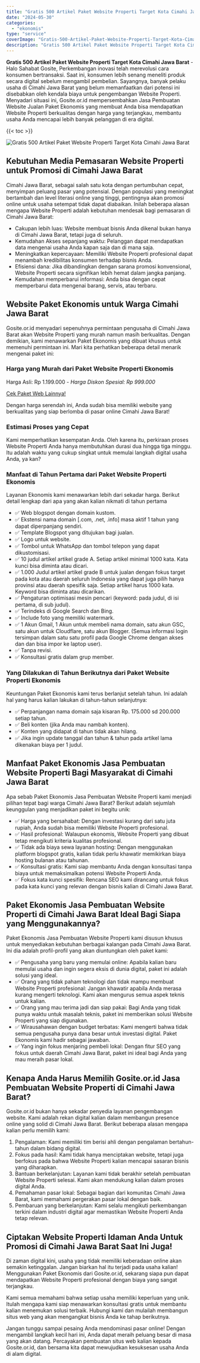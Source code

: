 ```yaml
---
title: "Gratis 500 Artikel Paket Website Properti Target Kota Cimahi Jawa Barat"
date: "2024-05-30"
categories: 
  - "ekonomis"
type: "service"
coverImage: "Gratis-500-Artikel-Paket-Website-Properti-Target-Kota-Cimahi-Jawa-Barat.png"
description: "Gratis 500 Artikel Paket Website Properti Target Kota Cimahi Jawa Barat. Jangan tunggu sampai pesaing Anda mendominasi pasar online! Dengan mengambil langkah..."
---
```


**Gratis 500 Artikel Paket Website Properti Target Kota Cimahi Jawa Barat** - Halo Sahabat Gosite, Perkembangan inovasi telah merevolusi cara konsumen bertransaksi. Saat ini, konsumen lebih senang meneliti produk secara digital sebelum mengambil pembelian. Sayangnya, banyak pelaku usaha di Cimahi Jawa Barat yang belum memanfaatkan dari potensi ini disebabkan oleh kendala biaya untuk pengembangan Website Properti. Menyadari situasi ini, Gosite.or.id mempersembahkan Jasa Pembuatan Website Jualan Paket Ekonomis yang membuat Anda bisa mendapatkan Website Properti berkualitas dengan harga yang terjangkau, membantu usaha Anda mencapai lebih banyak pelanggan di era digital.

{{< toc >}}

![Gratis 500 Artikel Paket Website Properti Target Kota Cimahi Jawa Barat](/images/ekonomis/Gratis-500-Artikel-Paket-Website-Properti-Target-Kota-Cimahi-Jawa-Barat.png)

## Kebutuhan Media Pemasaran Website Properti untuk Promosi di Cimahi Jawa Barat

Cimahi Jawa Barat, sebagai salah satu kota dengan pertumbuhan cepat, menyimpan peluang pasar yang potensial. Dengan populasi yang meningkat bertambah dan level literasi online yang tinggi, pentingnya akan promosi online untuk usaha setempat tidak dapat diabaikan. Inilah beberapa alasan mengapa Website Properti adalah kebutuhan mendesak bagi pemasaran di Cimahi Jawa Barat:

- Cakupan lebih luas: Website membuat bisnis Anda dikenal bukan hanya di Cimahi Jawa Barat, tetapi juga di seluruh.
- Kemudahan Akses sepanjang waktu: Pelanggan dapat mendapatkan data mengenai usaha Anda kapan saja dan di mana saja.
- Meningkatkan kepercayaan: Memiliki Website Properti profesional dapat menambah kredibilitas konsumen terhadap bisnis Anda.
- Efisiensi dana: Jika dibandingkan dengan sarana promosi konvensional, Website Properti secara signifikan lebih hemat dalam jangka panjang.
- Kemudahan memperbarui informasi: Anda bisa dengan cepat memperbarui data mengenai barang, servis, atau terbaru.

## Website Paket Ekonomis untuk Warga Cimahi Jawa Barat

Gosite.or.id menyadari sepenuhnya permintaan pengusaha di Cimahi Jawa Barat akan Website Properti yang murah namun masih berkualitas. Dengan demikian, kami menawarkan Paket Ekonomis yang dibuat khusus untuk memenuhi permintaan ini. Mari kita perhatikan beberapa detail menarik mengenai paket ini:

### Harga yang Murah dari Paket Website Properti Ekonomis

<a class="cta-button">Harga Asli: Rp 1.199.000 - <em>Harga Diskon Spesial: Rp 999.000</em></a>

<a href="/jasa-web/" class="cta-button">Cek Paket Web Lainnya!</a>

Dengan harga serendah ini, Anda sudah bisa memiliki website yang berkualitas yang siap berlomba di pasar online Cimahi Jawa Barat!

### Estimasi Proses yang Cepat

Kami memperhatikan kesempatan Anda. Oleh karena itu, perkiraan proses Website Properti Anda hanya membutuhkan durasi dua hingga tiga minggu. Itu adalah waktu yang cukup singkat untuk memulai langkah digital usaha Anda, ya kan?

### Manfaat di Tahun Pertama dari Paket Website Properti Ekonomis

Layanan Ekonomis kami menawarkan lebih dari sekadar harga. Berikut detail lengkap dari apa yang akan kalian nikmati di tahun pertama

- ✅ Web blogspot dengan domain kustom.
- ✅ Ekstensi nama domain \[.com, .net, .info\] masa aktif 1 tahun yang dapat diperpanjang sendiri.
- ✅ Template Blogspot yang ditujukan bagi jualan.
- ✅ Logo untuk website.
- ✅ Tombol untuk WhatsApp dan tombol telepon yang dapat dikustomisasi.
- ✅ 10 judul artikel artikel grade A. Setiap artikel minimal 1000 kata. Kata kunci bisa diminta atau dicari.
- ✅ 1.000 Judul artikel artikel grade B untuk jualan dengan fokus target pada kota atau daerah seluruh Indonesia yang dapat juga pilih hanya provinsi atau daerah spesifik saja. Setiap artikel harus 1000 kata. Keyword bisa diminta atau dicarikan.
- ✅ Pengaturan optimisasi mesin pencari (keyword: pada judul, di isi pertama, di sub judul).
- ✅ Terindeks di Google Search dan Bing.
- ✅ Include foto yang memiliki watermark.
- ✅ 1 Akun Gmail, 1 Akun untuk membeli nama domain, satu akun GSC, satu akun untuk Cloudflare, satu akun Blogger. (Semua informasi login tersimpan dalam satu satu profil pada Google Chrome dengan akses dan dan bisa impor ke laptop user).
- ✅ Tanpa revisi.
- ✅ Konsultasi gratis dalam grup member.

### Yang Dilakukan di Tahun Berikutnya dari Paket Website Properti Ekonomis

Keuntungan Paket Ekonomis kami terus berlanjut setelah tahun. Ini adalah hal yang harus kalian lakukan di tahun-tahun selanjutnya:

- ✅ Perpanjangan nama domain saja kisaran Rp. 175.000 sd 200.000 setiap tahun.
- ✅ Beli konten (jika Anda mau nambah konten).
- ✅ Konten yang didapat di tahun tidak akan hilang.
- ✅ Jika ingin update tanggal dan tahun & tahun pada artikel lama dikenakan biaya per 1 judul.

## Manfaat Paket Ekonomis Jasa Pembuatan Website Properti Bagi Masyarakat di Cimahi Jawa Barat

Apa sebab Paket Ekonomis Jasa Pembuatan Website Properti kami menjadi pilihan tepat bagi warga Cimahi Jawa Barat? Berikut adalah sejumlah keunggulan yang menjadikan paket ini begitu unik:

- ✅ Harga yang bersahabat: Dengan investasi kurang dari satu juta rupiah, Anda sudah bisa memiliki Website Properti profesional.
- ✅ Hasil profesional: Walaupun ekonomis, Website Properti yang dibuat tetap mengikuti kriteria kualitas profesional.
- ✅ Tidak ada biaya sewa layanan hosting: Dengan menggunakan platform blogspot gratis, kalian tidak perlu khawatir memikirkan biaya hosting bulanan atau tahunan.
- ✅ Konsultasi gratis: Kami siap membantu Anda dengan konsultasi tanpa biaya untuk memaksimalkan potensi Website Properti Anda.
- ✅ Fokus kata kunci spesifik: Rencana SEO kami dirancang untuk fokus pada kata kunci yang relevan dengan bisnis kalian di Cimahi Jawa Barat.

## Paket Ekonomis Jasa Pembuatan Website Properti di Cimahi Jawa Barat Ideal Bagi Siapa yang Menggunakannya?

Paket Ekonomis Jasa Pembuatan Website Properti kami disusun khusus untuk menyediakan kebutuhan berbagai kalangan pada Cimahi Jawa Barat. Ini dia adalah profil-profil yang akan diuntungkan oleh paket kami:

- ✅ Pengusaha yang baru yang memulai online: Apabila kalian baru memulai usaha dan ingin segera eksis di dunia digital, paket ini adalah solusi yang ideal.
- ✅ Orang yang tidak paham teknologi dan tidak mampu membuat Website Properti profesional: Jangan khawatir apabila Anda merasa kurang mengerti teknologi. Kami akan mengurus semua aspek teknis untuk kalian.
- ✅ Orang yang mau terima jadi dan siap pakai: Bagi Anda yang tidak punya waktu untuk masalah teknis, paket ini memberikan solusi Website Properti yang siap digunakan.
- ✅ Wirausahawan dengan budget terbatas: Kami mengerti bahwa tidak semua pengusaha punya dana besar untuk investasi digital. Paket Ekonomis kami hadir sebagai jawaban.
- ✅ Yang ingin fokus menjaring pembeli lokal: Dengan fitur SEO yang fokus untuk daerah Cimahi Jawa Barat, paket ini ideal bagi Anda yang mau meraih pasar lokal.

## Kenapa Anda Harus Memilih Gosite.or.id Jasa Pembuatan Website Properti di Cimahi Jawa Barat?

Gosite.or.id bukan hanya sekadar penyedia layanan pengembangan website. Kami adalah rekan digital kalian dalam membangun presence online yang solid di Cimahi Jawa Barat. Berikut beberapa alasan mengapa kalian perlu memilih kami:

1. Pengalaman: Kami memiliki tim berisi ahli dengan pengalaman bertahun-tahun dalam bidang digital.
2. Fokus pada hasil: Kami tidak hanya menciptakan website, tetapi juga berfokus pada bahwa Website Properti kalian mencapai sasaran bisnis yang diharapkan.
3. Bantuan berkelanjutan: Layanan kami tidak berakhir setelah pembuatan Website Properti selesai. Kami akan mendukung kalian dalam proses digital Anda.
4. Pemahaman pasar lokal: Sebagai bagian dari komunitas Cimahi Jawa Barat, kami memahami pergerakan pasar lokal dengan baik.
5. Pembaruan yang berkelanjutan: Kami selalu mengikuti perkembangan terkini dalam industri digital agar memastikan Website Properti Anda tetap relevan.

## Ciptakan Website Properti Idaman Anda Untuk Promosi di Cimahi Jawa Barat Saat Ini Juga!

Di zaman digital kini, usaha yang tidak memiliki keberadaan online akan semakin ketinggalan. Jangan biarkan hal itu terjadi pada usaha kalian! Menggunakan Paket Ekonomis dari Gosite.or.id, sekarang siapa pun dapat mendapatkan Website Properti profesional dengan biaya yang sangat terjangkau.

Kami semua memahami bahwa setiap usaha memiliki keperluan yang unik. Itulah mengapa kami siap menawarkan konsultasi gratis untuk membantu kalian menemukan solusi terbaik. Hubungi kami dan mulailah membangun situs web yang akan mengangkat bisnis Anda ke tahap berikutnya.

Jangan tunggu sampai pesaing Anda mendominasi pasar online! Dengan mengambil langkah kecil hari ini, Anda dapat meraih peluang besar di masa yang akan datang. Percayakan pembuatan situs web kalian kepada Gosite.or.id, dan bersama kita dapat mewujudkan kesuksesan usaha Anda di alam digital.